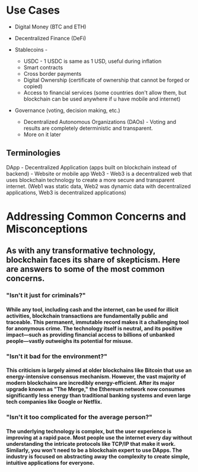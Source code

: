 # Use Cases

- Digital Money (BTC and ETH)
- Decentralized Finance (DeFi)
- Stablecoins -
    - USDC - 1 USDC is same as 1 USD, useful during inflation
    - Smart contracts
    - Cross border payments
    - Digital Ownership (certificate of ownership that cannot be forged or copied)
    - Access to financial services (some countries don't allow them, but blockchain can be used anywhere if u have mobile and internet)

- Governance (voting, decision making, etc.)
  - Decentralized Autonomous Organizations (DAOs) - Voting and results are completely deterministic and transparent.
  - More on it later

## Terminologies

DApp - Decentralized Application (apps built on blockchain instead of backend) - Website or mobile app
Web3 - Web3 is a decentralized web that uses blockchain technology to create a more secure and transparent internet.
(Web1 was static data, Web2 was dynamic data with decentralized applications, Web3 is decentralized applications)


# Addressing Common Concerns and Misconceptions

## As with any transformative technology, blockchain faces its share of skepticism. Here are answers to some of the most common concerns.

### "Isn't it just for criminals?"
#### While any tool, including cash and the internet, can be used for illicit activities, blockchain transactions are fundamentally public and traceable. This permanent, immutable record makes it a challenging tool for anonymous crime. The technology itself is neutral, and its positive impact—such as providing financial access to billions of unbanked people—vastly outweighs its potential for misuse.

### "Isn't it bad for the environment?"
#### This criticism is largely aimed at older blockchains like Bitcoin that use an energy-intensive consensus mechanism. However, the vast majority of modern blockchains are incredibly energy-efficient. After its major upgrade known as "The Merge," the Ethereum network now consumes significantly less energy than traditional banking systems and even large tech companies like Google or Netflix.

### "Isn't it too complicated for the average person?"
#### The underlying technology is complex, but the user experience is improving at a rapid pace. Most people use the internet every day without understanding the intricate protocols like TCP/IP that make it work. Similarly, you won't need to be a blockchain expert to use DApps. The industry is focused on abstracting away the complexity to create simple, intuitive applications for everyone.
